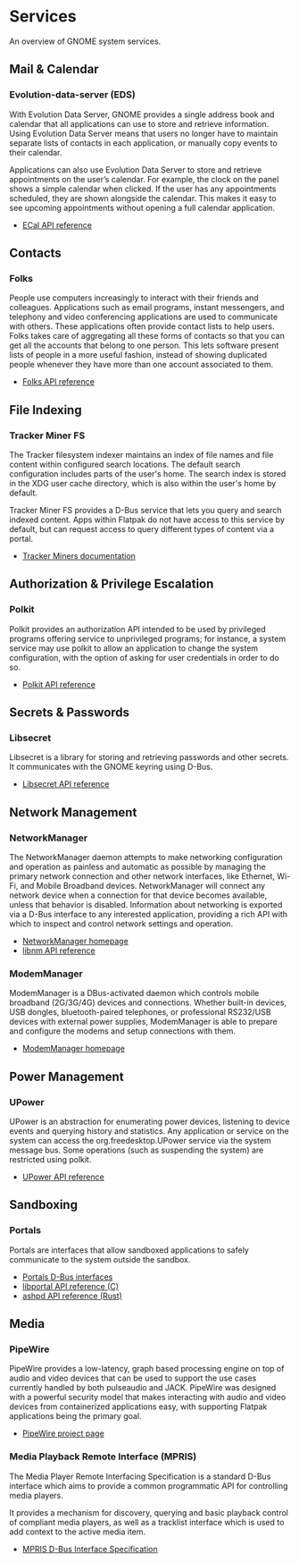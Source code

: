 # Services

An overview of GNOME system services.

## Mail & Calendar

### Evolution-data-server (EDS)

With Evolution Data Server, GNOME provides a single address book and calendar
that all applications can use to store and retrieve information. Using Evolution
Data Server means that users no longer have to maintain separate lists of
contacts in each application, or manually copy events to their calendar.

Applications can also use Evolution Data Server to store and retrieve
appointments on the user’s calendar. For example, the clock on the panel shows a
simple calendar when clicked. If the user has any appointments scheduled, they
are shown alongside the calendar. This makes it easy to see upcoming
appointments without opening a full calendar application.

- [ECal API reference](https://developer-old.gnome.org/libecal/stable/)

## Contacts

### Folks

People use computers increasingly to interact with their friends and colleagues.
Applications such as email programs, instant messengers, and telephony and video
conferencing applications are used to communicate with others. These
applications often provide contact lists to help users. Folks takes care of
aggregating all these forms of contacts so that you can get all the accounts
that belong to one person. This lets software present lists of people in a more
useful fashion, instead of showing duplicated people whenever they have more
than one account associated to them.

- [Folks API reference](https://telepathy.freedesktop.org/doc/folks/c/)

## File Indexing

### Tracker Miner FS

The Tracker filesystem indexer maintains an index of file names and file content
within configured search locations. The default search configuration includes
parts of the user's home. The search index is stored in the XDG user cache
directory, which is also within the user's home by default.

Tracker Miner FS provides a D-Bus service that lets you query and search
indexed content. Apps within Flatpak do not have access to this service by default,
but can request access to query different types of content via a portal.

- [Tracker Miners documentation](https://gnome.pages.gitlab.gnome.org/tracker-miners/index.html)

## Authorization & Privilege Escalation

### Polkit

Polkit provides an authorization API intended to be used by privileged programs
offering service to unprivileged programs; for instance, a system service may
use polkit to allow an application to change the system configuration, with the
option of asking for user credentials in order to do so.

- [Polkit API reference](https://www.freedesktop.org/software/polkit/docs/latest/)

## Secrets & Passwords

### Libsecret

Libsecret is a library for storing and retrieving passwords and other secrets.
It communicates with the GNOME keyring using D-Bus.

- [Libsecret API reference](https://gnome.pages.gitlab.gnome.org/libsecret/)

## Network Management

### NetworkManager

The NetworkManager daemon attempts to make networking configuration and
operation as painless and automatic as possible by managing the primary network
connection and other network interfaces, like Ethernet, Wi-Fi, and Mobile
Broadband devices. NetworkManager will connect any network device when a
connection for that device becomes available, unless that behavior is disabled.
Information about networking is exported via a D-Bus interface to any interested
application, providing a rich API with which to inspect and control network
settings and operation.

- [NetworkManager homepage](https://wiki.gnome.org/Projects/NetworkManager)
- [libnm API reference](https://developer-old.gnome.org/libnm/stable/)

### ModemManager

ModemManager is a DBus-activated daemon which controls mobile broadband
(2G/3G/4G) devices and connections. Whether built-in devices, USB dongles,
bluetooth-paired telephones, or professional RS232/USB devices with external
power supplies, ModemManager is able to prepare and configure the modems and
setup connections with them.

- [ModemManager homepage](https://www.freedesktop.org/wiki/Software/ModemManager/)

## Power Management

### UPower

UPower is an abstraction for enumerating power devices, listening to device
events and querying history and statistics. Any application or service on the
system can access the org.freedesktop.UPower service via the system message bus.
Some operations (such as suspending the system) are restricted using polkit.

- [UPower API reference](https://upower.freedesktop.org/docs/)

## Sandboxing

### Portals

Portals are interfaces that allow sandboxed applications to safely communicate to the
system outside the sandbox.

- [Portals D-Bus interfaces](https://flatpak.github.io/xdg-desktop-portal/docs/index.html)
- [libportal API reference (C)](https://flatpak.github.io/libportal/)
- [ashpd API reference (Rust)](https://docs.rs/ashpd/latest/ashpd/)

## Media

### PipeWire

PipeWire provides a low-latency, graph based processing engine on top of audio
and video devices that can be used to support the use cases currently handled by
both pulseaudio and JACK. PipeWire was designed with a powerful security model
that makes interacting with audio and video devices from containerized
applications easy, with supporting Flatpak applications being the primary goal.

- [PipeWire project page](https://pipewire.org/)

### Media Playback Remote Interface (MPRIS)

The Media Player Remote Interfacing Specification is a standard D-Bus interface
which aims to provide a common programmatic API for controlling media players.

It provides a mechanism for discovery, querying and basic playback control of
compliant media players, as well as a tracklist interface which is used to add
context to the active media item.

- [MPRIS D-Bus Interface Specification](https://specifications.freedesktop.org/mpris-spec/latest/)
